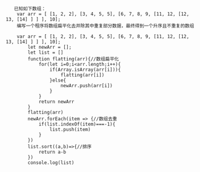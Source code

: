        已知如下数组：
        var arr = [ [1, 2, 2], [3, 4, 5, 5], [6, 7, 8, 9, [11, 12, [12, 13, [14] ] ] ], 10];
        编写一个程序将数组扁平化去并除其中重复部分数据，最终得到一个升序且不重复的数组
        
        var arr = [ [1, 2, 2], [3, 4, 5, 5], [6, 7, 8, 9, [11, 12, [12, 13, [14] ] ] ], 10];
            let newArr = [];
            let list = []
            function flatting(arr){//数组扁平化
                for(let i=0;i<arr.length;i++){
                    if(Array.isArray(arr[i])){
                        flatting(arr[i])
                    }else{
                        newArr.push(arr[i])
                    }
                }
                return newArr
            }
            flatting(arr)
            newArr.forEach(item => {//数组去重
                if(list.indexOf(item)===-1){
                    list.push(item)
                }
            })
            list.sort((a,b)=>{//排序
                return a-b
            })
            console.log(list)